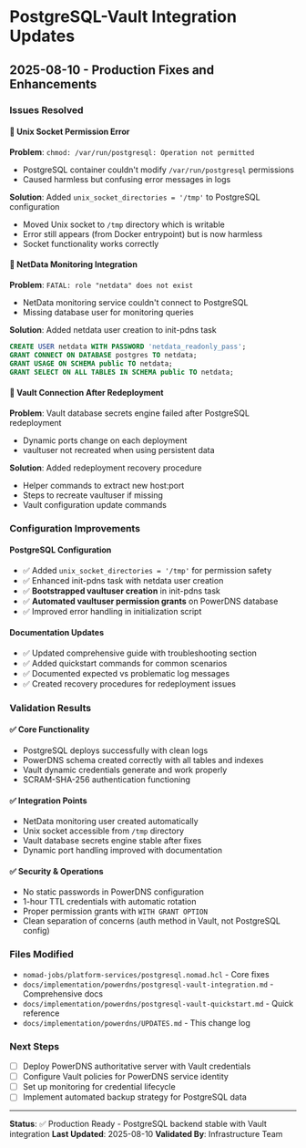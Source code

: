 # PostgreSQL-Vault Integration Updates

## 2025-08-10 - Production Fixes and Enhancements

### Issues Resolved

#### 🔧 Unix Socket Permission Error
**Problem**: `chmod: /var/run/postgresql: Operation not permitted`
- PostgreSQL container couldn't modify `/var/run/postgresql` permissions
- Caused harmless but confusing error messages in logs

**Solution**: Added `unix_socket_directories = '/tmp'` to PostgreSQL configuration
- Moved Unix socket to `/tmp` directory which is writable
- Error still appears (from Docker entrypoint) but is now harmless
- Socket functionality works correctly

#### 🔧 NetData Monitoring Integration
**Problem**: `FATAL: role "netdata" does not exist`
- NetData monitoring service couldn't connect to PostgreSQL
- Missing database user for monitoring queries

**Solution**: Added netdata user creation to init-pdns task
```sql
CREATE USER netdata WITH PASSWORD 'netdata_readonly_pass';
GRANT CONNECT ON DATABASE postgres TO netdata;
GRANT USAGE ON SCHEMA public TO netdata;
GRANT SELECT ON ALL TABLES IN SCHEMA public TO netdata;
```

#### 🔧 Vault Connection After Redeployment
**Problem**: Vault database secrets engine failed after PostgreSQL redeployment
- Dynamic ports change on each deployment
- vaultuser not recreated when using persistent data

**Solution**: Added redeployment recovery procedure
- Helper commands to extract new host:port
- Steps to recreate vaultuser if missing
- Vault configuration update commands

### Configuration Improvements

#### PostgreSQL Configuration
- ✅ Added `unix_socket_directories = '/tmp'` for permission safety
- ✅ Enhanced init-pdns task with netdata user creation
- ✅ **Bootstrapped vaultuser creation** in init-pdns task
- ✅ **Automated vaultuser permission grants** on PowerDNS database
- ✅ Improved error handling in initialization script

#### Documentation Updates
- ✅ Updated comprehensive guide with troubleshooting section
- ✅ Added quickstart commands for common scenarios
- ✅ Documented expected vs problematic log messages
- ✅ Created recovery procedures for redeployment issues

### Validation Results

#### ✅ Core Functionality
- PostgreSQL deploys successfully with clean logs
- PowerDNS schema created correctly with all tables and indexes
- Vault dynamic credentials generate and work properly
- SCRAM-SHA-256 authentication functioning

#### ✅ Integration Points
- NetData monitoring user created automatically
- Unix socket accessible from `/tmp` directory
- Vault database secrets engine stable after fixes
- Dynamic port handling improved with documentation

#### ✅ Security & Operations
- No static passwords in PowerDNS configuration
- 1-hour TTL credentials with automatic rotation
- Proper permission grants with `WITH GRANT OPTION`
- Clean separation of concerns (auth method in Vault, not PostgreSQL config)

### Files Modified
- `nomad-jobs/platform-services/postgresql.nomad.hcl` - Core fixes
- `docs/implementation/powerdns/postgresql-vault-integration.md` - Comprehensive docs
- `docs/implementation/powerdns/postgresql-vault-quickstart.md` - Quick reference
- `docs/implementation/powerdns/UPDATES.md` - This change log

### Next Steps
- [ ] Deploy PowerDNS authoritative server with Vault credentials
- [ ] Configure Vault policies for PowerDNS service identity
- [ ] Set up monitoring for credential lifecycle
- [ ] Implement automated backup strategy for PostgreSQL data

---
**Status**: ✅ Production Ready - PostgreSQL backend stable with Vault integration
**Last Updated**: 2025-08-10
**Validated By**: Infrastructure Team
